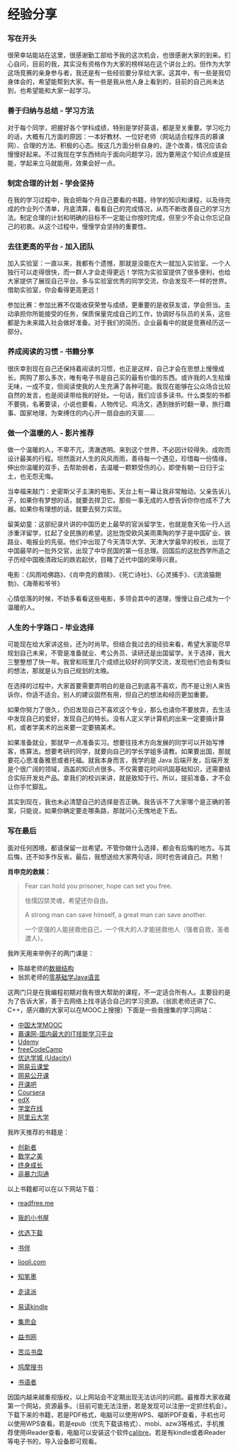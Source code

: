 # 经验分享

### 写在开头

很荣幸站能站在这里，很感谢勤工部给予我的这次机会，也很感谢大家的到来。扪心自问，目前的我，其实没有资格作为大家的榜样站在这个讲台上的。但作为大学这场竞赛的亲身参与者，我还是有一些经验要分享给大家。这其中，有一些是我切身体会的，希望能帮到大家。有一些是我从他人身上看到的，目前的自己尚未达到，也希望能和大家一起学习。

### 善于归纳与总结 - 学习方法

对于每个同学，把握好各个学科成绩，特别是学好英语，都是至关重要。学习吃力的话，大概有几方面的原因：一本好教材、一位好老师（网站适合程序员的慕课网）、合理的方法、积极的心态。按这几方面分析自身的，逐个改善，情况应该会慢慢好起来。不过我现在学东西倾向于面向问题学习，因为要用这个知识点或是技能，学起来立马就能用，效果会好一点。

### 制定合理的计划 - 学会坚持

在我的学习过程中，我会把每个月自己要看的书籍，待学的知识和课程，以及待完成的作业列个清单，月底清算，看看自己的完成情况，从而不断改善自己的学习方法。制定合理的计划和明确的目标不一定能让你按时完成，但至少不会让你忘记自己的初衷。从这个过程中，慢慢学会坚持的重要性。

### 去往更高的平台 - 加入团队

加入实验室：一直以来，我都有个遗憾，那就是没能在大一就加入实验室。一个人独行可以走得很快，而一群人才会走得更远！学院为实验室提供了很多便利，也给大家提供了展现自己平台。多与实验室优秀的同学交流，你会发现不一样的世界。借助实验室，你会看得更高更远！

参加比赛：参加比赛不仅能收获荣誉与成绩，更重要的是收获友谊，学会担当。主动承担你所能接受的任务，保质保量完成自己的工作，协调好与队员的关系，这些都是为未来踏入社会做好准备。对于我们的简历，企业最看中的就是竞赛经历这一部分。

### 养成阅读的习惯 - 书籍分享

很庆幸到现在自己还保持着阅读的习惯，也正是这样，自己才会在思想上慢慢成长。网购了那么多次，唯有电子书是自己买的最有价值的东西。或许我的人生枯燥无味，一成不变，但阅读使我的人生充满了各种可能。我现在能够在公众场合比较自然的发言，也是阅读带给我的好处。一句话，我们应该多读书。什么类型的书都不要挑，名著要读，小说也要看，人物传记、鸡汤文，遇到挫折时翻一章，旅行趣事、国家地理，为束缚住的内心开一扇自由的天窗……

### 做一个温暖的人 - 影片推荐

做一个温暖的人，不卑不亢，清澈透明。来到这个世界，不必因计较得失、成败而设计最美的行程。坦然面对人生的风风雨雨，善待每一个遇见，珍惜每一份情缘，伸出你温暖的双手，去帮助弱者，去温暖一颗颗受伤的心，即使有朝一日归于尘土，也无怨无悔。

当幸福来敲门：史密斯父子主演的电影。天台上有一幕让我非常触动，父亲告诉儿子，如果你有梦想的话，就要去捍卫它。那些一事无成的人想告诉你你也成不了大器。如果你有理想的话，就要去努力实现。

留美幼童：这部纪录片讲的中国历史上最早的官派留学生，也就是詹天佑一行人远涉重洋留学，扛起了全民族的希望。这批饱受欧风美雨熏陶的学子是中国矿业、铁路业、电报业的先驱。他们中出现了今天清华大学、天津大学最早的校长，出现了中国最早的一批外交官，出现了中华民国的第一任总理。回国后的这批西学所造之子历经中国晚清政坛的跌宕起伏，目睹了近代中国的荣辱兴衰。 

电影：《风雨哈佛路》、《肖申克的救赎》、《死亡诗社》、《心灵捕手》、《流浪猫鲍勃》、《海蒂和爷爷》

心情低落的时候，不妨多看看这些电影，多领会其中的道理，慢慢让自己成为一个温暖的人。

### 人生的十字路口 - 毕业选择

可能现在给大家讲这些，还为时尚早。但结合我过去的经验来看，希望大家能尽早规划自己未来，不管是准备就业、考公务员、读研还是出国留学。关于选择，我大三整整想了快一年。我曾和班里几个成绩比较好的同学交流，发现他们也会有类似的想法，那就是认为自己规划的太晚。

在选择的过程中，大家首要需要弄明白的是自己到底喜不喜欢，而不是让别人来告诉你，你适不适合。别人的建议固然有用，但自己的想法和经历更加重要。

如果你努力了很久，仍旧发现自己不喜欢这个专业，那么也请你不要放弃，去生活中发现自己的爱好，发现自己的特长。没有人定义学计算机的出来一定要搞计算机，或者学美术的出来要一定要搞美术。

如果准备就业，那就早一点准备实习。想要往技术方向发展的同学可以开始写博客，练算法。想要考研的同学，就要向自己的学长学姐多请教。如果要出国，那就要花心思准备雅思或者托福。就我本身而言，我学的是 Java 后端开发，后端开发是个很广阔的领域，涵盖的知识点很多。不仅需要花时间巩固基础知识，还需要结合实际开发处产品。拿我们的校训来讲，就是致知于行。所以，提前准备，才不会让你手忙脚乱。

其实到现在，我也未必清楚自己的选择是否正确。我告诉不了大家哪个是正确的答案，只能说，如果你确定要走哪条路，那就问心无愧地走下去。 	

### 写在最后

面对任何困境，都请保留一丝希望。不管你做什么选择，都会有后悔的地方。与其后悔，还不如多作反省。最后，我想送给大家两句话，同时也告诫自己。共勉！

**肖申克的救赎：**

> Fear can hold you prisoner, hope can set you free. 
>
> 怯懦囚禁灵魂，希望还你自由。
>
> A strong man can save himself, a great man can save another.
>
> 一个坚强的人能拯救他自己，一个伟大的人才能拯救他人（强者自救，圣者渡人）。

我昨天用来举例子的两门课是：

- 陈越老师的[数据结构](https://www.icourse163.org/course/ZJU-93001) 
- 翁凯老师的[零基础学Java语言](https://www.icourse163.org/course/ZJU-1001541001)

这两门只是在我编程初期对我有很大帮助的课程，不一定适合所有人。主要目的是为了告诉大家，善于去网络上找寻适合自己的学习资源。（翁凯老师还讲了C、C++，感兴趣的大家可以在MOOC上搜搜）下面是一些我搜集的学习网站：

- [中国大学MOOC](http://www.icourse163.org/)
- [慕课网-国内最大的IT技能学习平台](http://www.imooc.com/)
- [Udemy](https://www.udemy.com/)
- [freeCodeCamp](https://www.freecodecamp.cn)
- [优达学城 (Udacity)](https://cn.udacity.com/)
- [网易云课堂](http://study.163.com/)
- [网易公开课](https://open.163.com/)
- [开课吧](http://www.kaikeba.com/#)
- [Coursera](https://www.coursera.org/)
- [edX](https://www.edx.org/)
- [学堂在线](http://www.xuetangx.com/)
- [阿里云大学](https://edu.aliyun.com/?spm=0.0.0.0.jYQaLZ)

我昨天推荐的书籍是：

- [创新者](https://book.douban.com/subject/27009472/)
- [数学之美](https://book.douban.com/subject/26163454/)
- [终身成长](https://book.douban.com/subject/27154533/)
- [非暴力沟通](https://book.douban.com/subject/3533221/)

以上书籍都可以在以下网站下载：

- [readfree.me](http://readfree.me/)
- [我的小书屋](http://mebook.cc/)
- [优选下载](http://www.ibooks.org.cn/)
- [书伴](https://bookfere.com/)
- [liooli.com](http://www.liooli.com/)

- [知笔墨](http://zhibimo.com/)
- [走读派](http://www.zoudupai.com/)
- [易读kindle](http://www.yidukindle.com)
- [集思会](http://www.kindlepush.com/main)
- [益书网](http://kindbook.cn/)
- [苦瓜书盘](https://kgbook.com/)
- [鸠摩搜书](https://book.shuyuzhe.com/)
- [书语者](https://book.shuyuzhe.com/)

因国内越来越重视版权，以上网站会不定期出现无法访问的问题。最推荐大家收藏第一个网站，资源最多。（目前可能无法注册，若是发现可以注册一定抓住机会）。下载下来的书籍，若是PDF格式，电脑可以使用WPS、福昕PDF查看，手机也可以使用WPS查看。若是epub（优先下载该格式）、mobi、azw3等格式，手机推荐使用iReader查看，电脑可以安装这个软件[calibre](https://calibre-ebook.com/)。若是有kindle或者iReader等电子书的，导入设备即可观看。


